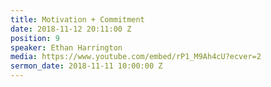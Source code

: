 ```yaml
---
title: Motivation + Commitment
date: 2018-11-12 20:11:00 Z
position: 9
speaker: Ethan Harrington
media: https://www.youtube.com/embed/rP1_M9Ah4cU?ecver=2
sermon_date: 2018-11-11 10:00:00 Z
---
```


